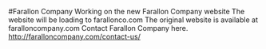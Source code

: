 #Farallon Company
Working on the new Farallon Company website
The website will be loading to farallonco.com
The original website is available at faralloncompany.com
Contact Farallon Company here. http://faralloncompany.com/contact-us/
